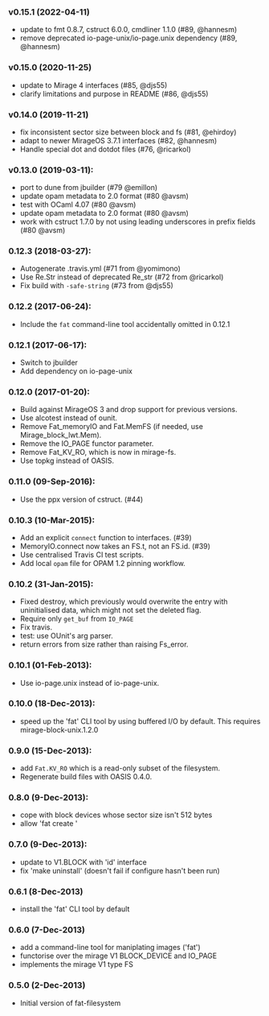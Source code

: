 ### v0.15.1 (2022-04-11)

- update to fmt 0.8.7, cstruct 6.0.0, cmdliner 1.1.0 (#89, @hannesm)
- remove deprecated io-page-unix/io-page.unix dependency (#89, @hannesm)

### v0.15.0 (2020-11-25)

- update to Mirage 4 interfaces (#85, @djs55)
- clarify limitations and purpose in README (#86, @djs55)

### v0.14.0 (2019-11-21)

- fix inconsistent sector size between block and fs (#81, @ehirdoy)
- adapt to newer MirageOS 3.7.1 interfaces (#82, @hannesm)
- Handle special dot and dotdot files (#76, @ricarkol)

### v0.13.0 (2019-03-11):

- port to dune from jbuilder (#79 @emillon)
- update opam metadata to 2.0 format (#80 @avsm)
- test with OCaml 4.07 (#80 @avsm)
- update opam metadata to 2.0 format (#80 @avsm)
- work with cstruct 1.7.0 by not using leading underscores
  in prefix fields (#80 @avsm)

### 0.12.3 (2018-03-27):

* Autogenerate .travis.yml (#71 from @yomimono)
* Use Re.Str instead of deprecated Re_str (#72 from @ricarkol)
* Fix build with `-safe-string` (#73 from @djs55)

### 0.12.2 (2017-06-24):

* Include the `fat` command-line tool accidentally omitted in 0.12.1

### 0.12.1 (2017-06-17):

* Switch to jbuilder
* Add dependency on io-page-unix

### 0.12.0 (2017-01-20):

* Build against MirageOS 3 and drop support for previous versions.
* Use alcotest instead of ounit.
* Remove Fat_memoryIO and Fat.MemFS (if needed, use Mirage_block_lwt.Mem).
* Remove the IO_PAGE functor parameter.
* Remove Fat_KV_RO, which is now in mirage-fs.
* Use topkg instead of OASIS.

### 0.11.0 (09-Sep-2016):

* Use the ppx version of cstruct. (#44)

### 0.10.3 (10-Mar-2015):

* Add an explicit `connect` function to interfaces. (#39)
* MemoryIO.connect now takes an FS.t, not an FS.id. (#39)
* Use centralised Travis CI test scripts.
* Add local `opam` file for OPAM 1.2 pinning workflow.

### 0.10.2 (31-Jan-2015):

* Fixed destroy, which previously would overwrite the entry with
  uninitialised data, which might not set the deleted flag.
* Require only `get_buf` from `IO_PAGE`
* Fix travis.
* test: use OUnit's arg parser.
* return errors from size rather than raising Fs_error.

### 0.10.1 (01-Feb-2013):

* Use io-page.unix instead of io-page-unix.

### 0.10.0 (18-Dec-2013):

* speed up the 'fat' CLI tool by using buffered I/O by default.
  This requires mirage-block-unix.1.2.0

### 0.9.0 (15-Dec-2013):

* add `Fat.KV_RO` which is a read-only subset of the filesystem.
* Regenerate build files with OASIS 0.4.0.

### 0.8.0 (9-Dec-2013):

* cope with block devices whose sector size isn't 512 bytes
* allow 'fat create <filename>'

### 0.7.0 (9-Dec-2013):

* update to V1.BLOCK with 'id' interface
* fix 'make uninstall' (doesn't fail if configure hasn't
  been run)

### 0.6.1 (8-Dec-2013)

* install the 'fat' CLI tool by default

### 0.6.0 (7-Dec-2013)

* add a command-line tool for maniplating images ('fat')
* functorise over the mirage V1 BLOCK_DEVICE and IO_PAGE
* implements the mirage V1 type FS

### 0.5.0 (2-Dec-2013)

* Initial version of fat-filesystem

